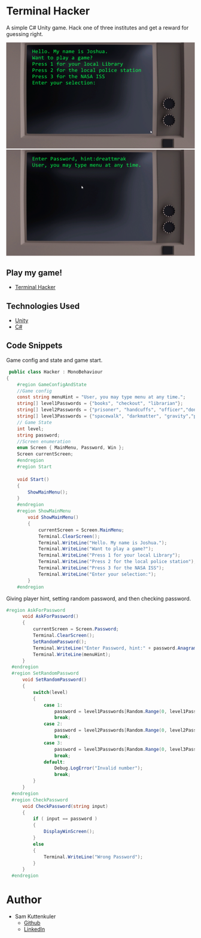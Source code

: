 # Terminal Hacker

A simple C# Unity game. Hack one of three institutes and get a reward for guessing right.

![Alt text](./images/TH_Screenshot.png "Preview")
![Alt text](./images/TH_Screenshot2.png "Preview")

## Play my game!
* [Terminal Hacker](https://sharemygame.com/@samkuttenk/hackergame)

## Technologies Used

* [Unity](https://unity.com/)
* [C#](https://docs.microsoft.com/en-us/dotnet/csharp/)


## Code Snippets

Game config and state and game start.

```csharp
 public class Hacker : MonoBehaviour
{
    #region GameConfigAndState
    //Game config
    const string menuHint = "User, you may type menu at any time.";
    string[] level1Passwords = {"books", "checkout", "librarian"};
    string[] level2Passwords = {"prisoner", "handcuffs", "officer","donut","arrest"};
    string[] level3Passwords = {"spacewalk", "darkmatter", "gravity","propulsion","spacestation", "astronaught"};
    // Game State
    int level;
    string password;
    //Screen enumeration
    enum Screen { MainMenu, Password, Win };
    Screen currentScreen;
    #endregion
    #region Start

    void Start()
    {
        ShowMainMenu();
    }
    #endregion
    #region ShowMainMenu
        void ShowMainMenu()
        {
            currentScreen = Screen.MainMenu;
            Terminal.ClearScreen();
            Terminal.WriteLine("Hello. My name is Joshua.");
            Terminal.WriteLine("Want to play a game?");
            Terminal.WriteLine("Press 1 for your local Library");
            Terminal.WriteLine("Press 2 for the local police station");
            Terminal.WriteLine("Press 3 for the NASA ISS");
            Terminal.WriteLine("Enter your selection:");   
        }
    #endregion
  ```

Giving player hint, setting random password, and then checking password.
  ```csharp
  #region AskForPassword
        void AskForPassword()
        {
            currentScreen = Screen.Password;
            Terminal.ClearScreen();
            SetRandomPassword();
            Terminal.WriteLine("Enter Password, hint:" + password.Anagram());
            Terminal.WriteLine(menuHint);
        } 
    #endregion
    #region SetRandomPassword
        void SetRandomPassword()
        {
            switch(level)
            {
                case 1:
                    password = level1Passwords[Random.Range(0, level1Passwords.Length)];
                    break;
                case 2:
                    password = level2Passwords[Random.Range(0, level2Passwords.Length)];
                    break;
                case 3:
                    password = level3Passwords[Random.Range(0, level3Passwords.Length)];
                    break;
                default:
                    Debug.LogError("Invalid number");
                    break;
            }
        }
    #endregion
    #region CheckPassword
        void CheckPassword(string input)
        {
            if ( input == password )
            {
                DisplayWinScreen();
            }
            else
            {
                Terminal.WriteLine("Wrong Password");
            }
        }
    #endregion
  ```

# Author
  * Sam Kuttenkuler
    - [Github](https://www.github.com/skuttenkuler)
    - [LinkedIn](https://www.linkedin.com/in/skdev91)
